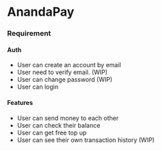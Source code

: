 # AnandaPay
### Requirement
#### Auth
- User can create an account by email
- User need to verify email. (WIP)
- User can change password (WIP)
- User can login
#### Features
- User can send money to each other
- User can check their balance
- User can get free top up
- User can see their own transaction history (WIP)
